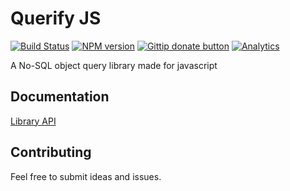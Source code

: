 # Querify JS

[![Build Status](https://secure.travis-ci.org/pflannery/querifyjs.png?branch=master)](http://travis-ci.org/pflannery/querifyjs "Check this project's build status on TravisCI")
[![NPM version](https://badge.fury.io/js/querifyjs.png)](https://npmjs.org/package/querifyjs "View this project on NPM")
[![Gittip donate button](http://img.shields.io/gittip/pflannery.png)](https://www.gittip.com/pflannery/ "Donate weekly to this project using Gittip")
[![Analytics](https://ga-beacon.appspot.com/UA-47157500-1/querifyjs/readme)](https://github.com/pflannery/querifyjs)

A No-SQL object query library made for javascript

## Documentation

[Library API](http://pflannery.github.io/querifyjs/)

## Contributing
Feel free to submit ideas and issues.

